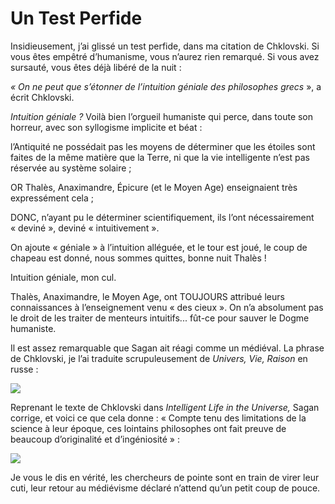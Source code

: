 # Un Test Perfide

Insidieusement, j’ai glissé un test perfide, dans ma citation de Chklovski. Si vous êtes empêtré d’humanisme, vous n’aurez rien remarqué. Si vous avez sursauté, vous êtes déjà libéré de la nuit :

*« On ne peut que s’étonner de l’intuition géniale des philosophes grecs* », a écrit Chklovski.

*Intuition géniale ?* Voilà bien l’orgueil humaniste qui perce, dans toute son horreur, avec son syllogisme implicite et béat :

l’Antiquité ne possédait pas les moyens de déterminer que les étoiles sont faites de la même matière que la Terre, ni que la vie intelligente n’est pas réservée au système solaire ;

OR Thalès, Anaximandre, Épicure (et le Moyen Age) enseignaient très expressément cela ;

DONC, n’ayant pu le déterminer scientifiquement, ils l’ont nécessairement « deviné », deviné « intuitivement ».

On ajoute « géniale » à l’intuition alléguée, et le tour est joué, le coup de chapeau est donné, nous sommes quittes, bonne nuit Thalès !

Intuition géniale, mon cul.

Thalès, Anaximandre, le Moyen Age, ont TOUJOURS attribué leurs connaissances à l’enseignement venu « des cieux ». On n’a absolument pas le droit de les traiter de menteurs intuitifs... fût-ce pour sauver le Dogme humaniste.

Il est assez remarquable que Sagan ait réagi comme <span id="e9782221228517_c13-st1.xhtml#page-194"></span>un médiéval. La phrase de Chklovski, je l’ai traduite scrupuleusement de *Univers, Vie, Raison* en russe :

![](media/images/e9782221228517_i0033.jpg)

Reprenant le texte de Chklovski dans *Intelligent Life in the Universe,* Sagan corrige, et voici ce que cela donne : « Compte tenu des limitations de la science à leur époque, ces lointains philosophes ont fait preuve de beaucoup d’originalité et d’ingéniosité » :

![](media/images/e9782221228517_i0034.jpg)

Je vous le dis en vérité, les chercheurs de pointe sont en train de virer leur cuti, leur retour au médiévisme déclaré n’attend qu’un petit coup de pouce.

<span id="e9782221228517_c13-st1.xhtml#title65"></span>

